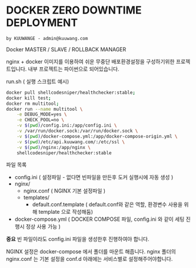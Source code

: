 # DOCKER ZERO DOWNTIME DEPLOYMENT
`by KUUWANGE - admin@kuuwang.com`

Docker MASTER / SLAVE / ROLLBACK MANAGER

nginx + docker 이미지를 이용하여 쉬운 무중단 배포환경설정을 구성하기위한 프로젝트입니다. 내부 프로젝트는 파이썬으로 되어있습니다.

run.sh ( 실행 스크립트 예시)
```bash
docker pull shellcodesniper/healthchecker:stable;
docker kill test;
docker rm multitool;
docker run --name multitool \
	-e DEBUG_MODE=yes \
	-e CHECK_POOL=no \
	-v $(pwd)/config.ini:/app/config.ini \
	-v /var/run/docker.sock:/var/run/docker.sock \
	-v $(pwd)/docker-compose.yml:/app/docker-compose-origin.yml \
	-v $(pwd)/etc/api.kuuwang.com/:/etc/ssl \
	-v $(pwd)/nginx:/app/nginx \
	shellcodesniper/healthchecker:stable
```

파일 목록
- config.ini ( 설정파일 - 없다면 빈파일을 만든후 도커 실행시에 자동 생성 )
- nginx/
  - nginx.conf ( NGINX 기본 설정파일 )
  - templates/
    - default.conf.template ( default.conf와 같은 역할, 환경변수 사용을 위해 template 으로 작성해둠)
- docker-compose.yml ( DOCKER COMPOSE 파일, config.ini 와 같이 세팅 진행시 정상 사용 가능 )

**중요**
빈 파일이라도 config.ini 파일을 생성한후 진행하여야 합니다.

NGINX 설정은 docker-compose 에서 폴더를 마운트 해줍니다.
nginx 폴더의
nginx.conf 는 기본 설정을
conf.d 아래에는 서비스별로 설정해주어야합니다.

